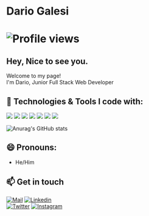 # Dario Galesi
# ![Profile views](https://gpvc.arturio.dev/Qiz4i)

## Hey, Nice to see you.

<p>Welcome to my page! </br> I'm Dario, Junior Full Stack Web Developer</p>

## 🔧 Technologies & Tools I code with:
![](https://img.shields.io/badge/Code-Nodejs-informational?style=flat&logo=Node.js&logoColor=white&color=2bbc8a)
![](https://img.shields.io/badge/Code-JavaScript-informational?style=flat&logo=javascript&logoColor=white&color=2bbc8a)
![](https://img.shields.io/badge/Code-TypeScript-informational?style=flat&logo=typescript&logoColor=white&color=2bbc8a)
![](https://img.shields.io/badge/OS-Linux-informational?style=flat&logo=linux&logoColor=white&color=2bbc8a)
![](https://img.shields.io/badge/OS-Windows-informational?style=flat&logo=Windows&logoColor=white&color=2bbc8a)
![](https://img.shields.io/badge/Editor-Visual_Studio_Code-informational?style=flat&logo=visual-studio&logoColor=white&color=2bbc8a)
![](https://img.shields.io/badge/Tool-Git-informational?style=flat&logo=git&logoColor=white&color=2bbc8a)
<br>

![Anurag's GitHub stats](https://github-readme-stats.vercel.app/api?username=Qiz4i&count_private=true&theme=radical)

## 😄 Pronouns: 
<ul>
    <li>He/Him</li>
</ul>

## 📫 Get in touch
[![Mail](https://img.shields.io/badge/-Say%20Hello!-black?style=for-the-badge&logo=gmail)](mailto:dariogalesi@gmail.com) 
[![Linkedin](https://img.shields.io/badge/-Dario%20Galesi-black?style=for-the-badge&logo=Linkedin)](https://www.linkedin.com/in/dario-galesi-49b92523b/)  
[![Twitter](https://img.shields.io/badge/-Dario%20Galesi-black?style=for-the-badge&logo=twitter)](https://twitter.com/dario_galesi) 
[![Instagram](https://img.shields.io/badge/-Dario%20Galesi-black?style=for-the-badge&logo=instagram)](https://www.instagram.com/dariogalesi/)
